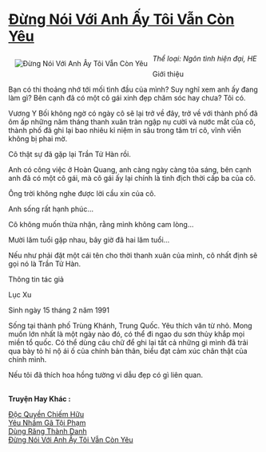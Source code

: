 <a href="https://utruyen.com/dung-noi-voi-anh-ay-toi-van-con-yeu/1386/" title="Đừng Nói Với Anh Ấy Tôi Vẫn Còn Yêu"><h1>Đừng Nói Với Anh Ấy Tôi Vẫn Còn Yêu</h1></a><div style="display:table"><img align="right" style="float: left; padding: 10px;" src="https://utruyen.com/images/story/200x260/dung-noi-voi-anh-ay-toi-van-con-yeu.jpg" alt="Đừng Nói Với Anh Ấy Tôi Vẫn Còn Yêu"><i>Thể loại: Ngôn tình hiện đại, HE<p></p></i><p></p>Giới thiệu<p></p>Bạn có thi thoảng nhớ tới mối tình đầu của mình? Suy nghĩ xem anh ấy đang làm gì? Bên cạnh đã có một cô gái xinh đẹp chăm sóc hay chưa? Tôi có.<p></p>Vương Y Bối không ngờ có ngày cô sẽ lại trở về đây, trở về với thành phố đã ôm ấp những năm tháng thanh xuân tràn ngập nụ cười và nước mắt của cô, thành phố đã ghi lại bao nhiêu kỉ niệm in sâu trong tâm trí cô, vĩnh viễn không bị phai mờ.<p></p>Cô thật sự đã gặp lại Trần Tử Hàn rồi.<p></p>Anh có công việc ở Hoàn Quang, anh càng ngày càng tỏa sáng, bên cạnh anh đã có một cô gái, mà cô gái ấy lại chính là tình địch thời cấp ba của cô.<p></p>Ông trời không nghe được lời cầu xin của cô.<p></p>Anh sống rất hạnh phúc…<p></p>Cô không muốn thừa nhận, rằng mình không cam lòng…<p></p>Mười lăm tuổi gặp nhau, bây giờ đã hai lăm tuổi…<p></p>Nếu như phải đặt một cái tên cho thời thanh xuân của mình, cô nhất định sẽ gọi nó là Trần Tử Hàn.<p></p>Thông tin tác giả <p></p>Lục Xu<p></p>Sinh ngày 15 tháng 2 năm 1991<p></p>Sống tại thành phố Trùng Khánh, Trung Quốc. Yêu thích văn từ nhỏ. Mong muốn lớn nhất là một ngày nào đó, có thể đi ngao du sơn thủy khắp mọi miền tổ quốc. Có thể dùng câu chữ để ghi lại tất cả những gì mình đã trải qua bày tỏ hỉ nộ ái ố của chính bản thân, biểu đạt cảm xúc chân thật của chính mình.<p></p>Nếu tôi đã thích hoa hồng tường vi dẫu đẹp có gì liên quan.</div><p><br><b>Truyện Hay Khác :</b></p><a href="https://utruyen.com/doc-quyen-chiem-huu/2167/" alt="Độc Quyền Chiếm Hữu">Độc Quyền Chiếm Hữu</a><br/><a href="https://truyenngontinhay.wordpress.com/2019/10/03/yeu-nham-ga-toi-pham/" alt="Yêu Nhầm Gã Tội Phạm">Yêu Nhầm Gã Tội Phạm</a><br/><a href="https://dammyh.wordpress.com/2019/11/07/dung-rang-thanh-danh/" alt="Dùng Răng Thành Danh">Dùng Răng Thành Danh</a><br/><a href="https://github.com/quanluxury/truyenhot/tree/master/truyenhay/1386/" alt="Đừng Nói Với Anh Ấy Tôi Vẫn Còn Yêu">Đừng Nói Với Anh Ấy Tôi Vẫn Còn Yêu</a><br/>